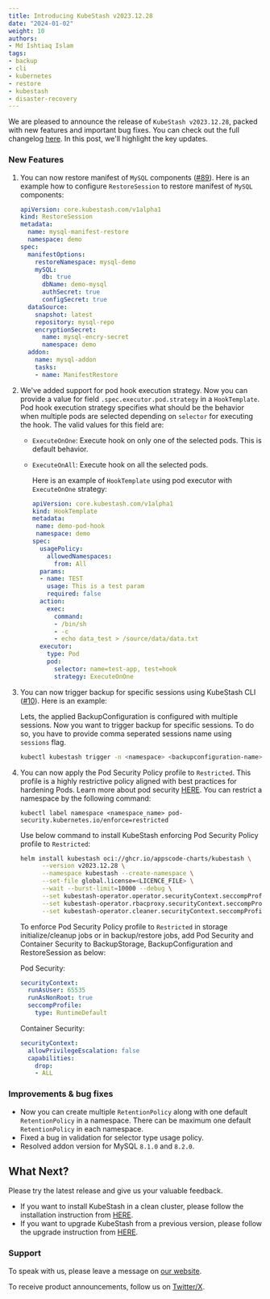 ```yaml
---
title: Introducing KubeStash v2023.12.28
date: "2024-01-02"
weight: 10
authors:
- Md Ishtiaq Islam
tags:
- backup
- cli
- kubernetes
- restore
- kubestash
- disaster-recovery
---
```


We are pleased to announce the release of `KubeStash v2023.12.28`, packed with new features and important bug fixes. You can check out the full changelog [here](https://github.com/kubestash/CHANGELOG/blob/master/releases/v2023.12.28/README.md). 
In this post, we'll highlight the key updates.

### New Features

1. You can now restore manifest of `MySQL` components ([#89](https://github.com/kubestash/apimachinery/pull/89)). Here is an example how to configure `RestoreSession` to restore manifest of `MySQL` components:

    ```yaml
    apiVersion: core.kubestash.com/v1alpha1
    kind: RestoreSession
    metadata:
      name: mysql-manifest-restore
      namespace: demo
    spec:
      manifestOptions:
        restoreNamespace: mysql-demo
        mySQL:
          db: true
          dbName: demo-mysql
          authSecret: true
          configSecret: true
      dataSource:
        snapshot: latest
        repository: mysql-repo
        encryptionSecret:
          name: mysql-encry-secret
          namespace: demo
      addon:
        name: mysql-addon
        tasks:
        - name: ManifestRestore
    ```

2. We've added support for pod hook execution strategy. Now you can provide a value for field `.spec.executor.pod.strategy` in a `HookTemplate`. Pod hook execution strategy specifies what should be the behavior when multiple pods are selected depending on `selector` for executing the hook. The valid values for this field are:
   
   - `ExecuteOnOne`: Execute hook on only one of the selected pods. This is default behavior.
   - `ExecuteOnAll`: Execute hook on all the selected pods.

      Here is an example of `HookTemplate` using pod executor with `ExecuteOnOne` strategy:
      ```yaml
      apiVersion: core.kubestash.com/v1alpha1
      kind: HookTemplate
      metadata:
       name: demo-pod-hook
       namespace: demo
      spec:
        usagePolicy:
          allowedNamespaces:
            from: All
        params:
        - name: TEST
          usage: This is a test param
          required: false
        action:
          exec:
            command:
            - /bin/sh
            - -c
            - echo data_test > /source/data/data.txt
        executor:
          type: Pod
          pod:
            selector: name=test-app, test=hook
            strategy: ExecuteOnOne
     ```

3. You can now trigger backup for specific sessions using KubeStash CLI ([#10](https://github.com/kubestash/cli/pull/10)). Here is an example:
   
    Lets, the applied BackupConfiguration is configured with multiple sessions. Now you want to trigger backup for specific sessions. To do so, you have to provide comma seperated sessions name using `sessions` flag.
    ```bash
   kubectl kubestash trigger -n <namespace> <backupconfiguration-name> --sessions=<sessions-name>
    ```
   
4. You can now apply the Pod Security Policy profile to `Restricted`. This profile is a highly restrictive policy aligned with best practices for hardening Pods. Learn more about pod security [HERE](https://kubernetes.io/docs/concepts/security/pod-security-standards/#restricted). You can restrict a namespace by the following command:

   `kubectl label namespace <namespace_name> pod-security.kubernetes.io/enforce=restricted`

    Use below command to install KubeStash enforcing Pod Security Policy profile to `Restricted`:
    ```bash 
    helm install kubestash oci://ghcr.io/appscode-charts/kubestash \
          --version v2023.12.28 \
          --namespace kubestash --create-namespace \
          --set-file global.license=<LICENCE_FILE> \
          --wait --burst-limit=10000 --debug \
          --set kubestash-operator.operator.securityContext.seccompProfile.type=RuntimeDefault \
          --set kubestash-operator.rbacproxy.securityContext.seccompProfile.type=RuntimeDefault \
          --set kubestash-operator.cleaner.securityContext.seccompProfile.type=RuntimeDefault
    ```
   
    To enforce Pod Security Policy profile to `Restricted` in storage initialize/cleanup jobs or in backup/restore jobs, add Pod Security and Container Security to BackupStorage, BackupConfiguration and RestoreSession as below:

    Pod Security:
    ```yaml
    securityContext:
      runAsUser: 65535
      runAsNonRoot: true
      seccompProfile:
        type: RuntimeDefault
    ```
    Container Security:
    ```yaml
    securityContext:
      allowPrivilegeEscalation: false
      capabilities:
        drop:
        - ALL
    ```

### Improvements & bug fixes
- Now you can create multiple `RetentionPolicy` along with one default `RetentionPolicy` in a namespace. There can be maximum one default `RetentionPolicy` in each namespace.
- Fixed a bug in validation for selector type usage policy.
- Resolved addon version for MySQL `8.1.0` and `8.2.0`.


## What Next?
Please try the latest release and give us your valuable feedback.

- If you want to install KubeStash in a clean cluster, please follow the installation instruction from [HERE](https://github.com/kubestash/installer/blob/master/charts/kubestash-operator/README.md).
- If you want to upgrade KubeStash from a previous version, please follow the upgrade instruction from [HERE](https://github.com/kubestash/installer/blob/master/charts/kubestash-operator/README.md).

### Support

To speak with us, please leave a message on [our website](https://appscode.com/contact/).

To receive product announcements, follow us on [Twitter/X](https://twitter.com/KubeStash).

